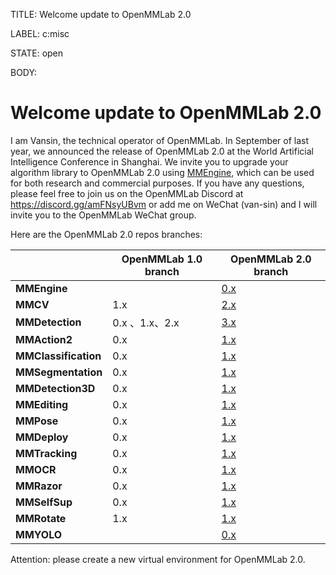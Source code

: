 TITLE:
Welcome update to OpenMMLab 2.0

LABEL:
c:misc

STATE:
open

BODY:
# Welcome update to OpenMMLab 2.0

I am Vansin, the technical operator of OpenMMLab. In September of last year, we announced the release of OpenMMLab 2.0 at the World Artificial Intelligence Conference in Shanghai. We invite you to upgrade your algorithm library to OpenMMLab 2.0 using [MMEngine](https://github.com/open-mmlab/mmengine), which can be used for both research and commercial purposes. If you have any questions, please feel free to join us on the OpenMMLab Discord at https://discord.gg/amFNsyUBvm or add me on WeChat (van-sin) and I will invite you to the OpenMMLab WeChat group.

Here are the OpenMMLab 2.0 repos branches:

|                      | OpenMMLab 1.0 branch  | OpenMMLab 2.0 branch                                               | 
| -------------------- | -------------- | ------------------------------------------------------------ | 
| **MMEngine**         |                | [0.x](https://github.com/open-mmlab/mmengine)                |        
| **MMCV**             | 1.x            | [2.x](https://github.com/open-mmlab/mmcv/tree/2.x)           |  
| **MMDetection**      | 0.x 、1.x、2.x | [3.x](https://github.com/open-mmlab/mmdetection/tree/3.x)    | 
| **MMAction2**        | 0.x            | [1.x](https://github.com/open-mmlab/MMAction2/tree/1.x)      |  
| **MMClassification** | 0.x            | [1.x](https://github.com/open-mmlab/MMClassification/tree/1.x) |  
| **MMSegmentation**   | 0.x            | [1.x](https://github.com/open-mmlab/MMSegmentation/tree/1.x) | 
| **MMDetection3D**    | 0.x            | [1.x](https://github.com/open-mmlab/MMDetection3D/tree/1.x)  |  
| **MMEditing**        | 0.x            | [1.x](https://github.com/open-mmlab/MMEditing/tree/1.x)      | 
| **MMPose**           | 0.x            | [1.x](https://github.com/open-mmlab/MMPose/tree/1.x)         |  
| **MMDeploy**         | 0.x            | [1.x](https://github.com/open-mmlab/mmdeploy/tree/1.x) | 
| **MMTracking**       | 0.x            | [1.x](https://github.com/open-mmlab/MMTracking/tree/1.x)     |  
| **MMOCR**            | 0.x            | [1.x](https://github.com/open-mmlab/MMOCR/tree/1.x)          |  
| **MMRazor**          | 0.x            | [1.x](https://github.com/open-mmlab/MMRazor/tree/1.x)        |  
| **MMSelfSup**        | 0.x            | [1.x](https://github.com/open-mmlab/MMSelfSup/tree/1.x)      |  
| **MMRotate**        | 1.x            | [1.x](https://github.com/open-mmlab/mmrotate/tree/1.x)      |  
| **MMYOLO**        |            | [0.x](https://github.com/open-mmlab/mmyolo)      |  

Attention: please create a new virtual environment for OpenMMLab 2.0.

